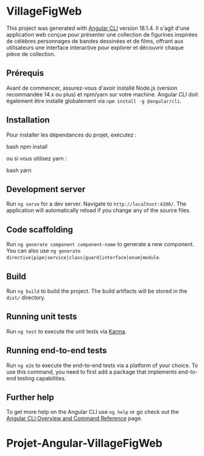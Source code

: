 # VillageFigWeb

This project was generated with [Angular CLI](https://github.com/angular/angular-cli) version 18.1.4.
Il s'agit d'une application web conçue pour présenter une collection de figurines inspirées de célèbres personnages de bandes dessinées et de films, offrant aux utilisateurs une interface interactive pour explorer et découvrir chaque pièce de collection.

## Prérequis

Avant de commencer, assurez-vous d'avoir installé Node.js (version recommandée 14.x ou plus) et npm/yarn sur votre machine. Angular CLI doit également être installé globalement via `npm install -g @angular/cli`.
## Installation

Pour installer les dépendances du projet, exécutez :

bash
npm install

ou si vous utilisez yarn :

bash
yarn

## Development server

Run `ng serve` for a dev server. Navigate to `http://localhost:4200/`. The application will automatically reload if you change any of the source files.

## Code scaffolding

Run `ng generate component component-name` to generate a new component. You can also use `ng generate directive|pipe|service|class|guard|interface|enum|module`.

## Build

Run `ng build` to build the project. The build artifacts will be stored in the `dist/` directory.

## Running unit tests

Run `ng test` to execute the unit tests via [Karma](https://karma-runner.github.io).

## Running end-to-end tests

Run `ng e2e` to execute the end-to-end tests via a platform of your choice. To use this command, you need to first add a package that implements end-to-end testing capabilities.

## Further help

To get more help on the Angular CLI use `ng help` or go check out the [Angular CLI Overview and Command Reference](https://angular.dev/tools/cli) page.
# Projet-Angular-VillageFigWeb

